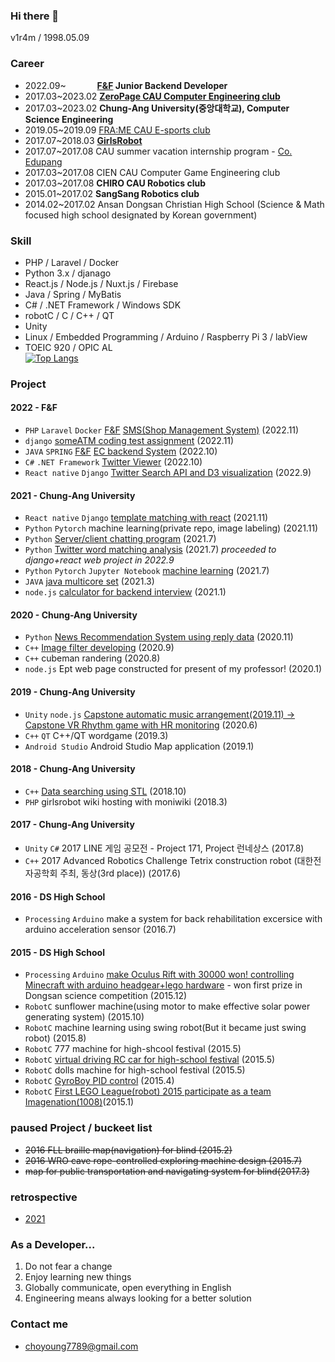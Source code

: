 ### Hi there 👋
v1r4m / 1998.05.09

### Career
- 2022.09~ &emsp;&emsp;&emsp; **[F&F](https://www.fnf.co.kr/pages/main/main.php) Junior Backend Developer**
- 2017.03~2023.02 **[ZeroPage CAU Computer Engineering club](https://zeropage.org)**
- 2017.03~2023.02 **Chung-Ang University(중앙대학교), Computer Science Engineering**
- 2019.05~2019.09 [FRA:ME CAU E-sports club](https://www.facebook.com/CAUFRAME/)
- 2017.07~2018.03 **[GirlsRobot](https://www.facebook.com/GirlsRobot/)**
- 2017.07~2017.08 CAU summer vacation internship program - [Co. Edupang](https://edupang.com)
- 2017.03~2017.08 CIEN CAU Computer Game Engineering club
- 2017.03~2017.08 **CHIRO CAU Robotics club**
- 2015.01~2017.02 **SangSang Robotics club**
- 2014.02~2017.02 Ansan Dongsan Christian High School (Science & Math focused high school designated by Korean government)

### Skill
- PHP / Laravel / Docker
- Python 3.x / djanago
- React.js / Node.js / Nuxt.js / Firebase
- Java / Spring / MyBatis
- C# / .NET Framework / Windows SDK
- robotC / C / C++ / QT
- Unity
- Linux / Embedded Programming / Arduino / Raspberry Pi 3 / labView
- TOEIC 920 / OPIC AL  
[![Top Langs](https://github-readme-stats.vercel.app/api/top-langs/?username=v1r4m)](https://github.com/anuraghazra/github-readme-stats)

### Project
#### 2022 - F&F
- `PHP` `Laravel` `Docker` [F&F](https://www.fnf.co.kr/pages/main/main.php) [SMS(Shop Management System)](https://sms.fnf.co.kr) (2022.11)
- `django` [someATM coding test assignment](https://github.com/v1r4m/someATM) (2022.11)
- `JAVA` `SPRING` [F&F](https://www.fnf.co.kr/pages/main/main.php) [EC backend System](https://ec.fnf.co.kr) (2022.10)
- `C#` `.NET Framework` [Twitter Viewer](https://github.com/v1r4m/tt) (2022.10)
- `React native` `Django` [Twitter Search API and D3 visualization](https://github.com/v1r4m/NLP) (2022.9)
#### 2021 - Chung-Ang University
- `React native` `Django` [template matching with react](https://www.youtube.com/watch?v=Hj0yWGxVoQQ) (2021.11)
- `Python` `Pytorch` machine learning(private repo, image labeling) (2021.11)
- `Python` [Server/client chatting program](https://github.com/v1r4m/goodbye/blob/main/2021.md#20218) (2021.7)
- `Python` [Twitter word matching analysis](https://github.com/v1r4m/goodbye/blob/main/2021.md#20216) (2021.7)  *proceeded to django+react web project in 2022.9*
- `Python` `Pytorch` `Jupyter Notebook` [machine learning](https://github.com/v1r4m/MLmd) (2021.7)
- `JAVA` [java multicore set](https://github.com/v1r4m/goodbye/blob/main/2021.md#20213) (2021.3)
- `node.js` [calculator for backend interview](https://github.com/v1r4m/cal) (2021.1)
#### 2020 - Chung-Ang University
- `Python` [News Recommendation System using reply data](https://github.com/kevinOriginal/news-recommender) (2020.11)
- `C++` [Image filter developing](https://github.com/v1r4m/DIP) (2020.9)
- `C++` cubeman randering (2020.8)
- `node.js` Ept web page constructed for present of my professor! (2020.1)
#### 2019 - Chung-Ang University
- `Unity` `node.js` [Capstone automatic music arrangement(2019.11) -> Capstone VR Rhythm game with HR monitoring](https://github.com/v1r4m/VRfit) (2020.6)
- `C++` `QT` C++/QT wordgame (2019.3)
- `Android Studio` Android Studio Map application (2019.1)
#### 2018 - Chung-Ang University
- `C++` [Data searching using STL](https://github.com/v1r4m/STL-test) (2018.10)
- `PHP` girlsrobot wiki hosting with moniwiki (2018.3)
#### 2017 - Chung-Ang University
- `Unity` `C#` 2017 LINE 게임 공모전 - Project 171, Project 런네상스 (2017.8)
- `C++` 2017 Advanced Robotics Challenge Tetrix construction robot (대한전자공학회 주최, 동상(3rd place)) (2017.6) 
#### 2016 - DS High School
- `Processing` `Arduino` make a system for back rehabilitation excersice with arduino acceleration sensor (2016.7)
#### 2015 - DS High School
- `Processing` `Arduino` [make Oculus Rift with 30000 won! controlling Minecraft with arduino headgear+lego hardware](https://github.com/v1r4m/arduino-oculus) - won first prize in Dongsan science competition (2015.12)
- `RobotC` sunflower machine(using motor to make effective solar power generating system) (2015.10)
- `RobotC` machine learning using swing robot(But it became just swing robot) (2015.8)
- `RobotC` 777 machine for high-shcool festival (2015.5)
- `RobotC` [virtual driving RC car for high-school festival](https://github.com/v1r4m/robots_highschool/blob/main/README.md) (2015.5)
- `RobotC` dolls machine for high-school festival (2015.5)
- `RobotC` [GyroBoy PID control](https://youtu.be/yi1JBCeA_nA) (2015.4)
- `RobotC` [First LEGO League(robot) 2015 participate as a team Imagenation(1008)](https://github.com/v1r4m/fll2015/blob/main/KRC_Team%20Paper%201008%20Imagination.pdf)(2015.1)

### paused Project / buckeet list

- ~~2016 FLL braille map(navigation) for blind (2015.2)~~
- ~~2016 WRO cave rope-controlled exploring machine design (2015.7)~~
- ~~map for public transportation and navigating system for blind(2017.3)~~
 
 ### retrospective
 - [2021](https://github.com/v1r4m/goodbye/blob/main/2021.md)
<!--![Anurag's github stats](https://github-readme-stats.vercel.app/api?username=v1r4m)-->

### As a Developer...
1. Do not fear a change
2. Enjoy learning new things
3. Globally communicate, open everything in English
4. Engineering means always looking for a better solution

### Contact me
 - choyoung7789@gmail.com  
